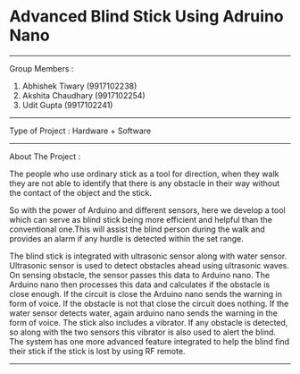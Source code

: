 # Advanced Blind Stick Using Adruino Nano
__________________________________________

Group Members :


1) Abhishek Tiwary       (9917102238)
2) Akshita Chaudhary     (9917102254)
3) Udit Gupta            (9917102241)

__________________________________________
Type of Project : Hardware + Software

__________________________________________
About The Project :


The people who use ordinary stick as a tool for direction, when they walk they are not able to identify that there is any obstacle in their way without the contact of the object and the stick.


So with the power of Arduino and different sensors, here we develop a tool which can serve as blind stick being more efficient and helpful than the conventional one.This will assist the blind person during the walk and provides an alarm if any hurdle is detected within the set range.


The blind stick is integrated with ultrasonic sensor along with water sensor. Ultrasonic sensor is used to detect obstacles ahead using ultrasonic waves. On sensing obstacle, the sensor passes this data to Arduino nano. The Arduino nano then processes this data and calculates if the obstacle is close enough. If the circuit is close the Arduino nano sends the warning in form of voice. If the obstacle is not that close the circuit does nothing. If the water sensor detects water, again arduino nano sends the warning in the form of voice. The stick also includes a vibrator. If any obstacle is detected, so along with the two sensors this vibrator is also used to alert the blind. The system has one more advanced feature integrated to help the blind find their stick if the stick is lost by using RF remote.

____________________________________________
